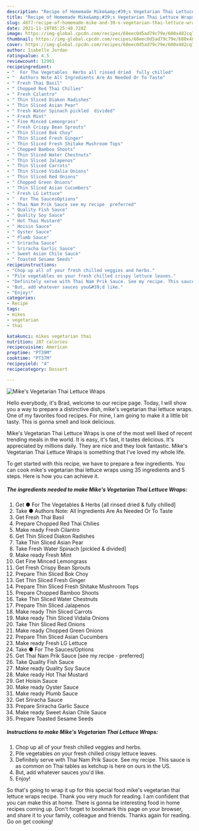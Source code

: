 ```yaml
---
description: "Recipe of Homemade Mike&amp;#39;s Vegetarian Thai Lettuce Wraps"
title: "Recipe of Homemade Mike&amp;#39;s Vegetarian Thai Lettuce Wraps"
slug: 4077-recipe-of-homemade-mike-and-39-s-vegetarian-thai-lettuce-wraps
date: 2021-11-18T05:25:48.728Z
image: https://img-global.cpcdn.com/recipes/68eec0d5ad79c79e/680x482cq70/mikes-vegetarian-thai-lettuce-wraps-recipe-main-photo.jpg
thumbnail: https://img-global.cpcdn.com/recipes/68eec0d5ad79c79e/680x482cq70/mikes-vegetarian-thai-lettuce-wraps-recipe-main-photo.jpg
cover: https://img-global.cpcdn.com/recipes/68eec0d5ad79c79e/680x482cq70/mikes-vegetarian-thai-lettuce-wraps-recipe-main-photo.jpg
author: Isabelle Jordan
ratingvalue: 4.5
reviewcount: 12991
recipeingredient:
- "  For The Vegetables  Herbs all rinsed dried  fully chilled"
- "  Authors Note All Ingredients Are As Needed Or To Taste"
- " Fresh Thai Basil"
- " Chopped Red Thai Chilies"
- " Fresh Cilantro"
- " Thin Sliced Diakon Radishes"
- " Thin Sliced Asian Pear"
- " Fresh Water Spinach pickled  divided"
- " Fresh Mint"
- " Fine Minced Lemongrass"
- " Fresh Crispy Bean Sprouts"
- " Thin Sliced Bok Choy"
- " Thin Sliced Fresh Ginger"
- " Thin Sliced Fresh Shitake Mushroom Tops"
- " Chopped Bamboo Shoots"
- " Thin Sliced Water Chestnuts"
- " Thin Sliced Jalapenos"
- " Thin Sliced Carrots"
- " Thin Sliced Vidalia Onions"
- " Thin Sliced Red Onions"
- " Chopped Green Onions"
- " Thin Sliced Asian Cucumbers"
- " Fresh LG Lettuce"
- "  For The SaucesOptions"
- " Thai Nam Prik Sauce see my recipe  preferred"
- " Quality Fish Sauce"
- " Quality Soy Sauce"
- " Hot Thai Mustard"
- " Hoisin Sauce"
- " Oyster Sauce"
- " Plumb Sauce"
- " Sriracha Sauce"
- " Sriracha Garlic Sauce"
- " Sweet Asian Chile Sauce"
- " Toasted Sesame Seeds"
recipeinstructions:
- "Chop up all of your fresh chilled veggies and herbs."
- "Pile vegetables on your fresh chilled crispy lettuce leaves."
- "Definitely serve with Thai Nam Prik Sauce. See my recipe. This sauce is as common on Thai tables as ketchup is here on ours in the US."
- "But, add whatever sauces you&#39;d like."
- "Enjoy!"
categories:
- Recipe
tags:
- mikes
- vegetarian
- thai

katakunci: mikes vegetarian thai 
nutrition: 287 calories
recipecuisine: American
preptime: "PT39M"
cooktime: "PT37M"
recipeyield: "4"
recipecategory: Dessert

---
```



![Mike&#39;s Vegetarian Thai Lettuce Wraps](https://img-global.cpcdn.com/recipes/68eec0d5ad79c79e/680x482cq70/mikes-vegetarian-thai-lettuce-wraps-recipe-main-photo.jpg)

Hello everybody, it's Brad, welcome to our recipe page. Today, I will show you a way to prepare a distinctive dish, mike&#39;s vegetarian thai lettuce wraps. One of my favorites food recipes. For mine, I am going to make it a little bit tasty. This is gonna smell and look delicious.

Mike&#39;s Vegetarian Thai Lettuce Wraps is one of the most well liked of recent trending meals in the world. It is easy, it's fast, it tastes delicious. It's appreciated by millions daily. They are nice and they look fantastic. Mike&#39;s Vegetarian Thai Lettuce Wraps is something that I've loved my whole life.




To get started with this recipe, we have to prepare a few ingredients. You can cook mike&#39;s vegetarian thai lettuce wraps using 35 ingredients and 5 steps. Here is how you can achieve it.

<!--inarticleads1-->

##### The ingredients needed to make Mike&#39;s Vegetarian Thai Lettuce Wraps:

1. Get  ● For The Vegetables &amp; Herbs [all rinsed dried &amp; fully chilled]
1. Take  ● Authors Note: All Ingredients Are As Needed Or To Taste
1. Get  Fresh Thai Basil
1. Prepare  Chopped Red Thai Chilies
1. Make ready  Fresh Cilantro
1. Get  Thin Sliced Diakon Radishes
1. Take  Thin Sliced Asian Pear
1. Take  Fresh Water Spinach [pickled &amp; divided]
1. Make ready  Fresh Mint
1. Get  Fine Minced Lemongrass
1. Get  Fresh Crispy Bean Sprouts
1. Prepare  Thin Sliced Bok Choy
1. Get  Thin Sliced Fresh Ginger
1. Prepare  Thin Sliced Fresh Shitake Mushroom Tops
1. Prepare  Chopped Bamboo Shoots
1. Take  Thin Sliced Water Chestnuts
1. Prepare  Thin Sliced Jalapenos
1. Make ready  Thin Sliced Carrots
1. Make ready  Thin Sliced Vidalia Onions
1. Take  Thin Sliced Red Onions
1. Make ready  Chopped Green Onions
1. Prepare  Thin Sliced Asian Cucumbers
1. Make ready  Fresh LG Lettuce
1. Take  ● For The Sauces/Options
1. Get  Thai Nam Prik Sauce [see my recipe - preferred]
1. Take  Quality Fish Sauce
1. Make ready  Quality Soy Sauce
1. Make ready  Hot Thai Mustard
1. Get  Hoisin Sauce
1. Make ready  Oyster Sauce
1. Make ready  Plumb Sauce
1. Get  Sriracha Sauce
1. Prepare  Sriracha Garlic Sauce
1. Make ready  Sweet Asian Chile Sauce
1. Prepare  Toasted Sesame Seeds




<!--inarticleads2-->

##### Instructions to make Mike&#39;s Vegetarian Thai Lettuce Wraps:

1. Chop up all of your fresh chilled veggies and herbs.
1. Pile vegetables on your fresh chilled crispy lettuce leaves.
1. Definitely serve with Thai Nam Prik Sauce. See my recipe. This sauce is as common on Thai tables as ketchup is here on ours in the US.
1. But, add whatever sauces you&#39;d like.
1. Enjoy!




So that's going to wrap it up for this special food mike&#39;s vegetarian thai lettuce wraps recipe. Thank you very much for reading. I am confident that you can make this at home. There is gonna be interesting food in home recipes coming up. Don't forget to bookmark this page on your browser, and share it to your family, colleague and friends. Thanks again for reading. Go on get cooking!
